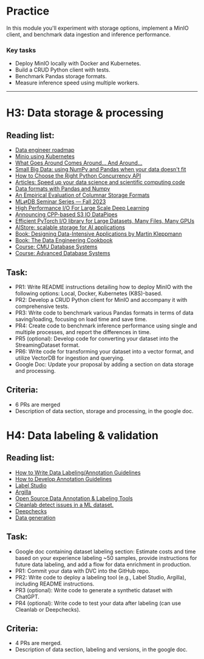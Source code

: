 # Practice

In this module you'll experiment with storage options, implement a MinIO
client, and benchmark data ingestion and inference performance.

### Key tasks

- Deploy MinIO locally with Docker and Kubernetes.
- Build a CRUD Python client with tests.
- Benchmark Pandas storage formats.
- Measure inference speed using multiple workers.

***

# H3: Data storage & processing

## Reading list:

- [Data engineer roadmap](https://github.com/datastacktv/data-engineer-roadmap)
- [Minio using Kubernetes](https://github.com/kubernetes/examples/tree/master/staging/storage/minio)
- [What Goes Around Comes Around... And Around...](https://db.cs.cmu.edu/papers/2024/whatgoesaround-sigmodrec2024.pdf)
- [Small Big Data: using NumPy and Pandas when your data doesn't fit ](https://www.youtube.com/watch?v=8pFnrr0NnwY)
- [How to Choose the Right Python Concurrency API](https://superfastpython.com/python-concurrency-choose-api/)
- [Articles: Speed up your data science and scientific computing code](https://pythonspeed.com/datascience/#memory)
- [Data formats with Pandas and Numpy](https://aaltoscicomp.github.io/python-for-scicomp/data-formats/)
- [An Empirical Evaluation of Columnar Storage Formats](https://arxiv.org/pdf/2304.05028.pdf)
- [ML⇄DB Seminar Series — Fall 2023](https://db.cs.cmu.edu/seminar2023/)
- [High Performance I/O For Large Scale Deep Learning](https://arxiv.org/pdf/2001.01858.pdf)
- [Announcing CPP-based S3 IO DataPipes](https://pytorch.org/blog/announcing-cpp/)
- [Efficient PyTorch I/O library for Large Datasets, Many Files, Many GPUs](https://pytorch.org/blog/efficient-pytorch-io-library-for-large-datasets-many-files-many-gpus/)
- [AIStore: scalable storage for AI applications](https://github.com/NVIDIA/aistore)
- [Book: Designing Data-Intensive Applications by Martin Kleppmann](https://www.oreilly.com/library/view/designing-data-intensive-applications/9781491903063/ch04.html)
- [Book: The Data Engineering Cookbook](https://github.com/andkret/Cookbook)
- [Course: CMU Database Systems](https://15445.courses.cs.cmu.edu/fall2023/)
- [Course: Advanced Database Systems](https://15721.courses.cs.cmu.edu/spring2024/)

## Task:

- PR1: Write README instructions detailing how to deploy MinIO with the following options: Local, Docker, Kubernetes (K8S)-based.
- PR2: Develop a CRUD Python client for MinIO and accompany it with comprehensive tests.
- PR3: Write code to benchmark various Pandas formats in terms of data saving/loading, focusing on load time and save time.
- PR4: Create code to benchmark inference performance using single and multiple processes, and report the differences in time.
- PR5 (optional): Develop code for converting your dataset into the StreamingDataset format.
- PR6: Write code for transforming your dataset into a vector format, and utilize VectorDB for ingestion and querying.
- Google Doc: Update your proposal by adding a section on data storage and processing.

## Criteria:

- 6 PRs are merged
- Description of data section, storage and processing, in the google doc.


# H4: Data labeling & validation

## Reading list:

- [How to Write Data Labeling/Annotation Guidelines](https://eugeneyan.com/writing/labeling-guidelines/)
- [How to Develop Annotation Guidelines](https://nilsreiter.de/blog/2017/howto-annotation)
- [Label Studio](https://github.com/HumanSignal/label-studio)
- [Argilla](https://github.com/argilla-io/argilla)
- [Open Source Data Annotation & Labeling Tools](https://github.com/zenml-io/awesome-open-data-annotation)
- [Cleanlab detect issues in a ML dataset.](https://github.com/cleanlab/cleanlab)
- [Deepchecks](https://github.com/deepchecks/deepchecks)
- [Data generation](https://github.com/tatsu-lab/stanford_alpaca?tab=readme-ov-file#data-generation-process)

## Task:

- Google doc containing dataset labeling section: Estimate costs and time based on your experience labeling ~50 samples, provide instructions for future data labeling, and add a flow for data enrichment in production.
- PR1: Commit your data with DVC into the GitHub repo.
- PR2: Write code to deploy a labeling tool (e.g., Label Studio, Argilla), including README instructions.
- PR3 (optional): Write code to generate a synthetic dataset with ChatGPT.
- PR4 (optional): Write code to test your data after labeling (can use Cleanlab or Deepchecks).

## Criteria:

- 4 PRs are merged. 
- Description of data section, labeling and versions, in the google doc.
